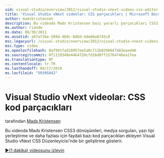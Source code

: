 ```yaml
---
uid: visual-studio/overview/2012/visual-studio-vnext-videos-css-editor-snippets
title: 'Visual Studio vNext videolar: CSS parçacıkları | Microsoft Docs'
author: madskristensen
description: Bu videoda Mads Kristensen bazı yararlı parçacıkları CSS3 Dönüşümlerin, medya q ekleyen Visual Studio vNext CSS Düzenleyicisi'nde bir geliştirme gerçekleştirerek...
ms.author: riande
ms.date: 08/30/2011
ms.assetid: a87af3be-589d-4b0c-846d-4de60a8745c0
msc.legacyurl: /visual-studio/overview/2012/visual-studio-vnext-videos-css-editor-snippets
msc.type: video
ms.openlocfilehash: 8af991fad10957ee5a0c712b0298647a02eaed46
ms.sourcegitcommit: 0f1119340e4464720cfd16d0ff15764746ea1fea
ms.translationtype: MT
ms.contentlocale: tr-TR
ms.lasthandoff: 04/17/2019
ms.locfileid: "59395842"
---
```

# <a name="visual-studio-vnext-videos-css-snippets"></a>Visual Studio vNext videolar: CSS kod parçacıkları

tarafından [Mads Kristensen](https://github.com/madskristensen)

Bu videoda Mads Kristensen CSS3 dönüşümleri, medya sorguları, yazı tipi yerleştirme ve daha fazlası için faydalı bazı kod parçacıkları ekleyen Visual Studio vNext CSS Düzenleyicisi'nde bir geliştirme gösterir.

[&#9654;(1 dakika) videosunu izleyin](https://channel9.msdn.com/Blogs/ASP-NET-Site-Videos/visual-studio-vnext-videos-css-editor-snippets)

